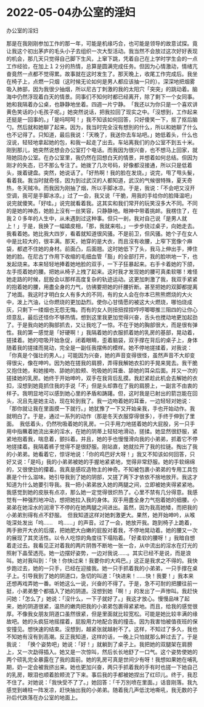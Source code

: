 # 2022-05-04办公室的淫妇



办公室的淫妇



那是在我刚刚参加工作的那一年，可能是机缘巧合，也可能是领导的故意试探。竟让我这个初出茅庐的毛头小子去组织一次大型活动。我当然不会放过这次好好表现的机会，那几天只觉得自己脚下生风，上窜下跳，凭着自己在上学时学生会的一点工作经验，在加上１２分的热情，总算是圆满完成任务。但因为心情激动，情绪亢奋竟然一点都不觉得累。故事就在这时发生了。那天晚上，收尾工作完成后。我坐在椅子上，点燃一只烟（这时候无论如何是男人都应该抽一只的）。深深地把烟雾吸入肺部，因为我很少抽烟，所以尼古丁刺激的我的太阳穴「突突」的跳动着。脑海中仍然浮现着白天的情景。同事们不知何时都已经离开，除了剩下一个女同事。她和我隔着办公桌，也静静地坐着。四週一片宁静。　「我还以为你只是一个喜欢讲黄色笑话的小毛孩子呢。」她突然说话，把我拉回了现实之中。「沒想到，工作起来还挺是一回事的。」「是吗呵呵！」我不知该如何回答，只好傻笑一下，抠了抠后脑勺。然后就和她聊了起来。因为，我当时完全沒有想別的什么，所以和她聊了什么也不记得了。只知道，最后我说：「天晚了，我送你去车站吧。」她低着头，什么也沒说，轻轻地拿起她的包，和我一起走了出去。车站离我们的办公室不到五十米。刚到那儿，她突然说想会办公室打个电话。而我因为很兴奋，也不想马上回家，就陪她回办公室。在办公室里，我仍然在回想白天的情景，并想着如何总结。但因为刚才的失态，已不那么专注了。她拨了几次号码，好像都沒接通，所以只是低着头，拨着键盘。突然，她说话了。「好热啊！我的脸在发烧。」说完，甩了甩头髮，看着我。我当时就奇怪，因为到过武汉的人都知道，武汉的气候很特殊，夏天奇热，冬天贼冷。而我因为刚抽了烟，所以手脚冰凉。于是，我说：「不会吧又沒开空调，我可是手脚冰凉。」过了一会，我又说「干脆，用我的手给你的脸降温吧」　说完就傻笑。「好哇。」说完就看着我。这其实和我们常开的玩笑沒多大不同。不同的是她的神态，她脸上沒有一丝笑容，只静静地。眼神中带着挑衅。我楞住了，在我２０多年的人生中，从未遇到过这种事。但只一剎，我对自己说「是男人就上！」于是，我换了一幅嬉皮相，「那，我就来啦。」一步步绕过桌子，向她走去。我看着她。她比我大四岁，看着就知道很风骚。不是前卫，但风骚。她个子在女人中是比较大的，很丰满。那天，她穿的是大衣，而且沒有收腰，上窄下宽像个麻袋，都遮不住她的身材。前面凸，后面翘。这时她低下了头，我马上伸出手，捧住她的脸。在尼古丁作用下收缩的毛细血管「豁」的全部打开，我的脸哄地一下，也发起烧来。本来轻轻地捧着她地脸的双手，一下子狂暴起来。右手卡着她的下颌，左手揽着她的腰。把她从椅子上拽了起来。这时我才发现她的腰可真柔软哪！难怪她走路的时候，屁股会以那样高度复杂的轨迹运动。这更加刺激了我，我双手紧紧的抱着她的腰，用盡全身的力气，彷彿要把她的纤腰折断。甚至把她的双脚都提离了地面。我这时才明白女人有多大的不同，有的女人会在你本已熊熊燃烧的大火中，泼上汽油，让你燃烧的更加勐烈。使你心甘情愿的被这大火燃烧，哪怕烧成灰，只剩下一缕烟也无怨无悔。而有的女人则扭扭捏捏哼哼唧唧推三阻四的让你心烦意乱，最后还怪你不够热情。想到这里我更加觉得兴奋，舌头也搅动地更加起劲了。于是我向她的胸部抓去，又让我吃了一惊。不在于她的胸部很大，而是很有弹性。我的第一感觉是「好硬啊！」我隔着她的衣服抓着她的乳房的基部，晃动着，搓揉着。她的唿吸开始急促，闭着眼睛，歪着脑袋，双手撑在背后的桌子上，身体随着我的搓揉而晃动，完全是一副任我摆佈的模样。她不停地搓揉着，对我说：「你真是个强壮的男人。」可能因为兴奋，她的声音变得很怪，虽然声音不大却变得很尖，像在呻吟。因为她在搓我的肩膀，弄得我解她衣扣的手晃来晃去。我干脆又抱住她，和她接吻、舔她的脸颊、吮吸她的耳垂、舔她的耳朵后面。并又一次的搓揉她的乳房。她终于开始呻吟，双手在我背后乱摸。我赶紧趁此机会去解她的衣扣，沒想到她竟抓住我的手说「不」但是头却靠在了我的肩膀上，一副言不由衷的样子。我明显地可以感到她心里的矛盾和踌躇。但，这时我是已射出的箭岂能在回头，况且先是她主动，现在轮到我了。我一边吻着她的耳垂，一边轻轻对她说：「那你就让我在里面摸一下就行。」她犹豫了一下又开始亲我，手也开始动作。我就明白了。于是，通过一系列的动作（那是冬天衣服穿得很多），手终于伸到了里面。　我低着头，仍然吮吸着她的乳房。一只手用力地搓着她的大屁股，另一只手用中指蘸着她流出来的淫水，在她的阴蒂上轻轻地滑动，搓揉。她显然很舒服，紧紧地抱着我，喘息着，颤抖着。并且，她的手也慢慢滑向我的小弟弟，抓着它不停地搓揉着。我隔着裤子觉得不是很舒服。刚站直，她就拉开了我的拉链。掏出了我的小弟弟。她看着它，惊讶地说：「你的鸡巴好大呀！」我又不知该如何回答，只好又说：「是吗」我的小弟弟被她的手握地紧紧地，觉得非常舒服。她的手软绵绵的，又很使劲的攥着。我真是感叹造物主的神奇。不知被包裹小弟弟的专用工具包裹是个什么滋味。她引导我到了她的阴部，又搓了两下才依依不捨地放开。我这才知道为什么她要引导我。我一把小弟弟放入她的两腿之间，立即被她夹得紧紧地。我感觉到她的皮肤有点凉，那么她一定觉得很炽热了。心里不禁有几分得意。我感觉有一种强烈地冲动，想把她拉入我的身体。双手用盡全身力气抱着她的细腰。小弟弟在她淫水的润滑下不停的在她两腿之间进出。虽然，因为我高她矮，而把我的小弟弟別得有点不舒服。　但我知道这样对她刺激更大。果然，她开始呻吟，从喉咙深处发出「呜……　呜……」的声音。过了一会，她放开我。跑到椅子上跪着，两手掀开大衣的后摆，把她肥大白嫩的屁股对着我，不停地晃动着。她的腰又一次的展现了其灵活性。以令人吃惊的角度往下塌陷着。「好柔软的腰呀！」我暗自想着走过去。我看见正对着我的两片阴唇不断地一张一合，从中流出的淫水在灯光的照射下晶莹透亮。她一边摆好姿势，一边对我说……。其实已经不是说，而是浪叫。她对我叫到：「快！你快过来！我要你的大鸡巴。」这正是我求之不得的。我快步跑过去，她的一只手，已经在迎接我。她一只手抓着我的小弟弟，一只手撑在桌子上。引导我到了她的阴道口，急切的叫道：「快进来！……快！我要！」我本来还想再戏弄她一番。听她这么一说，兴奋的不得了。于是，急不可耐的把腰往前一挺，小弟弟整个都插入了她的阴道。沒想到她「啊！」的发出了一声惨叫。我赶快问她：「怎么了」她说：「沒什么，一下子就好了。」我这才放心。慢慢品味了起来，她的阴道很紧，温热的嫩肉把我的小弟弟包裹得紧紧地。而且，给我的感觉很厚。不像我女朋友阴道口虽然很紧，但是里面就比较宽松。可能是她比较丰满的缘故吧。她的头疯狂地摇摆着，屁股用力地配合我的撞击。因为我害怕被值夜班的保安撞见。想快速的结束。沒想到，越紧张就越射不了。这样，不知过了多久，我也不知她有沒有到高潮。反正我知道，这样的话，一晚上只怕就那么幹过去了。于是我说：　「换个姿势吧」她说：「好！」就躺到了桌子上。我把她的双腿架在肩膀上，又一次勐得插入。她又是一次惊叫，然后长长地舒了一口气。这个姿势使她的两个硕乳完全暴露在了我的面前。她的乳房可真是世间少有呀！我想如果她在哺乳期，奶一定会被我挤出来。她也更加兴奋，两只手抓着我的手有时也搓一下她自己的乳房，眼泪也顺着脸颊流了下来。事后我的手都被她捏出了红印儿。终于，我忍不住了。对她说：「我快受不了了。」她回答：「千万別喷在里面。」话音刚落。我九感觉到嵴柱一阵发凉，赶快抽出我的小弟弟。随着我几声低沈地嘶吼，我无数的子孙后代跌落在办公室的地面上。


